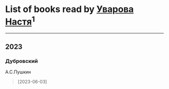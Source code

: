 # List of books read by [Уварова Настя](http://vk.com/id720637983)<sup>1</sup>
---

## 2023

### Дубровский
А.С.Пушкин
> [2023-06-03] 



